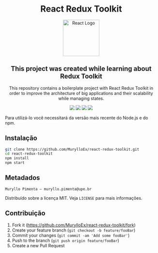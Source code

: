 
<h1 align="center">React Redux Toolkit</h1>
<p align="center">
  <img src="https://i.imgur.com/HPX7AP1.png" width="120" alt="React Logo" />
</p>
<h2 align="center">This project was created while learning about Redux Toolkit</h2>
<p align="center">This repository contains a boilerplate project with React Redux Toolkit in order to improve the architecture of big applications and their scalability while managing states.</p>
<p align="center">
  <img src="https://badgen.net/badge/lang/TypeScript/purple?icon=label"/> 
  <img src="https://badgen.net/badge/license/MIT/green?icon=label"/>
  <img src="https://badgen.net/badge/authors/Muryllo/red?icon=label"/>
  <img src="https://badgen.net/badge/frontend/React/orange?icon=label"/>
</p>

Para utilizá-lo você necessitará da versão mais recente do Node.js e do npm.

## Instalação

```sh
git clone https://github.com/MurylloEx/react-redux-toolkit.git
cd react-redux-toolkit
npm install
npm start
```

## Metadados

```
Muryllo Pimenta – muryllo.pimenta@upe.br
```

Distribuído sobre a licença MIT. Veja ``LICENSE`` para mais informações.

## Contribuição

1. Fork it (<https://github.com/MurylloEx/react-redux-toolkit/fork>)
2. Create your feature branch (`git checkout -b feature/fooBar`)
3. Commit your changes (`git commit -am 'Add some fooBar'`)
4. Push to the branch (`git push origin feature/fooBar`)
5. Create a new Pull Request